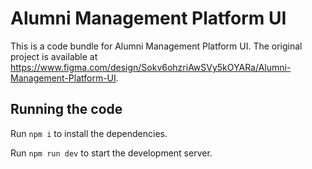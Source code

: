 
  # Alumni Management Platform UI

  This is a code bundle for Alumni Management Platform UI. The original project is available at https://www.figma.com/design/Sokv6ohzriAwSVy5kOYARa/Alumni-Management-Platform-UI.

  ## Running the code

  Run `npm i` to install the dependencies.

  Run `npm run dev` to start the development server.
  